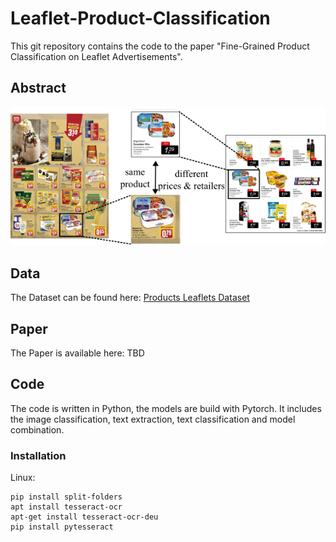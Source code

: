 # Leaflet-Product-Classification
This git repository contains the code to the paper "Fine-Grained Product Classification on Leaflet Advertisements".

## Abstract
![Visual Abstract Product Leaflet Classification](/reports/visual_abstract.png)

## Data
The Dataset can be found here: [Products Leaflets Dataset](https://zenodo.org/record/7869954#.ZFTN8M7P3tV)

## Paper
The Paper is available here: TBD

## Code
The code is written in Python, the models are build with Pytorch.
It includes the image classification, text extraction, text classification and model combination.

### Installation
Linux:
```
pip install split-folders
apt install tesseract-ocr
apt-get install tesseract-ocr-deu
pip install pytesseract
```